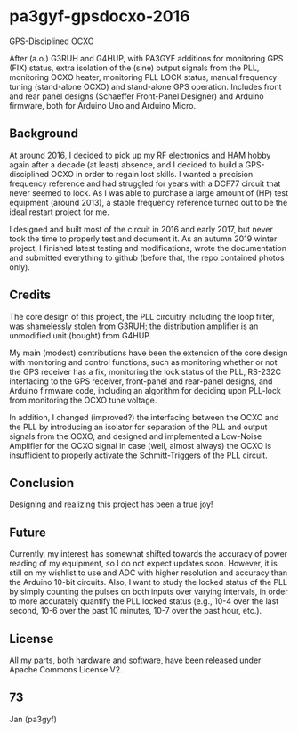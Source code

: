 # pa3gyf-gpsdocxo-2016
GPS-Disciplined OCXO

After (a.o.) G3RUH and G4HUP, with PA3GYF additions for monitoring GPS (FIX) status, extra isolation of the (sine) output signals from the PLL, monitoring OCXO heater, monitoring PLL LOCK status, manual frequency tuning (stand-alone OCXO) and stand-alone GPS operation.
Includes front and rear panel designs (Schaeffer Front-Panel Designer) and Arduino firmware,
both for Arduino Uno and Arduino Micro.

## Background

At around 2016, I decided to pick up my RF electronics and HAM hobby again after a decade (at least) absence,
and I decided to build a GPS-disciplined OCXO in order to regain lost skills.
I wanted a precision frequency reference and had struggled for years with a DCF77 circuit that never
seemed to lock. As I was able to purchase a large amount of (HP) test equipment (around 2013),
a stable frequency reference turned out to be the ideal restart project for me.

I designed and built most of the circuit in 2016 and early 2017, but never took the time to
properly test and document it. As an autumn 2019 winter project, I finished latest testing and modifications,
wrote the documentation
and submitted everything to github (before that, the repo contained photos only).

## Credits

The core design of this project, the PLL circuitry including the loop filter, was shamelessly stolen
from G3RUH; the distribution amplifier is an unmodified unit (bought) from G4HUP.

My main (modest) contributions have been the extension of the core design with monitoring and control functions,
such as monitoring whether or not the GPS receiver has a fix,
monitoring the lock status of the PLL,
RS-232C interfacing to the GPS receiver,
front-panel and rear-panel designs,
and Arduino firmware code, including an algorithm for deciding upon PLL-lock
from monitoring the OCXO tune voltage.

In addition, I changed (improved?) the interfacing between the OCXO and the PLL by
introducing an isolator for separation of the PLL and output signals from the OCXO,
and designed and implemented a Low-Noise Amplifier for the OCXO signal in case (well, almost always)
the OCXO is insufficient to properly activate the Schmitt-Triggers of the PLL circuit.

## Conclusion

Designing and realizing this project has been a true joy!

## Future

Currently, my interest has somewhat shifted towards the accuracy of power reading of my equipment,
so I do not expect updates soon.
However, it is still on my wishlist to use and ADC with higher resolution and accuracy than the Arduino
10-bit circuits. Also, I want to study the locked status of the PLL by simply counting the pulses on both
inputs over varying intervals, in order to more accurately quantify the PLL locked status (e.g., 10-4 over
the last second, 10-6 over the past 10 minutes, 10-7 over the past hour, etc.).

## License

All my parts, both hardware and software, have been released under Apache Commons License V2.

## 73

Jan (pa3gyf)
